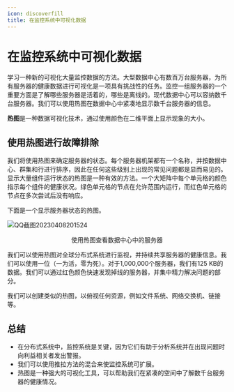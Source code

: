 ```yaml
---
icon: discoverfill
title: 在监控系统中可视化数据
---
```


# 在监控系统中可视化数据

学习一种新的可视化大量监控数据的方法。大型数据中心有数百万台服务器，为所有服务器的健康数据进行可视化是一项具有挑战性的任务。监控一组服务器的一个重要方面是了解哪些服务器是活着的，哪些是离线的。现代数据中心可以容纳数千台服务器。我们可以使用热图在数据中心中紧凑地显示数千台服务器的信息。

**热图**是一种数据可视化技术，通过使用颜色在二维平面上显示现象的大小。

## 使用热图进行故障排除

我们将使用热图来确定服务器的状态。每个服务器机架都有一个名称，并按数据中心、群集和行进行排序，因此在任何这些级别上出现的常见问题都是显而易见的。显示大量组件运行状态的热图是一种有效的方法。一个大矩阵中每个单元格的颜色指示每个组件的健康状况。绿色单元格的节点在允许范围内运行，而红色单元格的节点在多次尝试后没有响应。

下面是一个显示服务器状态的热图。

![QQ截图20230408201524](/img/14-Monitor%20Server-side%20Errors/QQ%E6%88%AA%E5%9B%BE20230408201524.png)

<center>使用热图查看数据中心中的服务器</center>

我们可以使用热图对全球分布式系统进行监视，并持续共享服务器的健康信息。我们可以使用一位（一为活，零为死）。对于1,000,000个服务器，我们有125 KB的数据。我们可以通过红色颜色快速发现掉线的服务器，并集中精力解决问题的部分。

我们可以创建类似的热图，以俯视任何资源，例如文件系统、网络交换机、链接等。

## 总结

- 在分布式系统中，监控系统是关键，因为它们有助于分析系统并在出现问题时向利益相关者发出警报。
- 我们可以使用推拉方法的混合来使监控系统可扩展。
- 热图是一种强大的可视化工具，可以帮助我们在紧凑的空间中了解数千台服务器的健康情况。